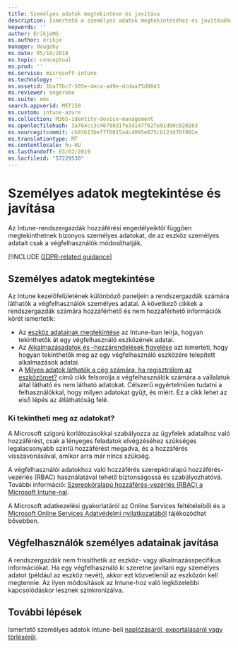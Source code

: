 ```yaml
---
title: Személyes adatok megtekintése és javítása
description: Ismertető a személyes adatok megtekintéséhez és javításához.
keywords: ''
author: ErikjeMS
ms.author: erikje
manager: dougeby
ms.date: 05/18/2018
ms.topic: conceptual
ms.prod: ''
ms.service: microsoft-intune
ms.technology: ''
ms.assetid: 1ba77bc7-505e-4eca-a49e-dcdaa75d0043
ms.reviewer: angerobe
ms.suite: ems
search.appverid: MET150
ms.custom: intune-azure
ms.collection: M365-identity-device-management
ms.openlocfilehash: 3a764cc3c46798d1fe34147f627e91d90c820263
ms.sourcegitcommit: cb93613bef7f6015a4c4095e875cb12dd76f002e
ms.translationtype: MT
ms.contentlocale: hu-HU
ms.lasthandoff: 03/02/2019
ms.locfileid: "57229530"
---
```

# <a name="view-and-correct-personal-data"></a>Személyes adatok megtekintése és javítása

Az Intune-rendszergazdák hozzáférési engedélyeiktől függően megtekinthetnek bizonyos személyes adatokat, de az eszköz személyes adatait csak a végfelhasználók módosíthatják.

[!INCLUDE [GDPR-related guidance](./includes/gdpr-dsr-and-stp-note.md)]


## <a name="view-personal-data"></a>Személyes adatok megtekintése

Az Intune kezelőfelületének különböző paneljein a rendszergazdák számára láthatók a végfelhasználók személyes adatai. A következő cikkek a rendszergazdák számára hozzáférhető és nem hozzáférhető információk körét ismertetik:
- Az [eszköz adatainak megtekintése](device-inventory.md) az Intune-ban leírja, hogyan tekinthetők át egy végfelhasználó eszközének adatai.
- Az [Alkalmazásadatok és -hozzárendelések figyelése](apps-monitor.md) azt ismerteti, hogy hogyan tekinthetők meg az egy végfelhasználó eszközére telepített alkalmazások adatai.
- A [Milyen adatok láthatók a cég számára, ha regisztrálom az eszközömet?](https://docs.microsoft.com/intune-user-help/what-info-can-your-company-see-when-you-enroll-your-device-in-intune) című cikk felsorolja a végfelhasználók számára a vállalatuk által látható és nem látható adatokat. Célszerű egyértelműen tudatni a felhasználókkal, hogy milyen adatokat gyűjt, és miért. Ez a cikk lehet az első lépés az átláthatóság felé.

### <a name="who-can-view-the-data"></a>Ki tekintheti meg az adatokat?

A Microsoft szigorú korlátozásokkal szabályozza az ügyfelek adataihoz való hozzáférést, csak a lényeges feladatok elvégzéséhez szükséges legalacsonyabb szintű hozzáférést megadva, és a hozzáférés visszavonásával, amikor arra már nincs szükség. 

A végfelhasználói adatokhoz való hozzáférés szerepköralapú hozzáférés-vezérlés (RBAC) használatával tehető biztonságossá és szabályozhatóvá. További információ: [Szerepköralapú hozzáférés-vezérlés (RBAC) a Microsoft Intune-nal](role-based-access-control.md).

A Microsoft adatkezelési gyakorlatáról az Online Services feltételeiből és a [Microsoft Online Services Adatvédelmi nyilatkozatából](http://go.microsoft.com/fwlink/p/?linkid=131004&clcid=0x409) tájékozódhat bővebben. 

## <a name="correct-end-user-personal-data"></a>Végfelhasználók személyes adatainak javítása

A rendszergazdák nem frissíthetik az eszköz- vagy alkalmazásspecifikus információkat. Ha egy végfelhasználó ki szeretne javítani egy személyes adatot (például az eszköz nevét), akkor ezt közvetlenül az eszközön kell megtennie. Az ilyen módosítások az Intune-hoz való legközelebbi kapcsolódáskor lesznek szinkronizálva.


## <a name="next-steps"></a>További lépések

Ismertető személyes adatok Intune-beli [naplózásáról, exportálásáról vagy törléséről](privacy-data-audit-export-delete.md).
